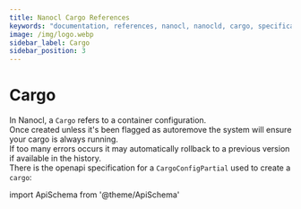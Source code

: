 ```yaml
---
title: Nanocl Cargo References
keywords: "documentation, references, nanocl, nanocld, cargo, specification, spec"
image: /img/logo.webp
sidebar_label: Cargo
sidebar_position: 3
---
```


# Cargo

In Nanocl, a `Cargo` refers to a container configuration.<br />
Once created unless it's been flagged as autoremove the system will ensure your cargo is always running.<br />
If too many errors occurs it may automatically rollback to a previous version if available in the history.<br />
There is the openapi specification for a `CargoConfigPartial` used to create a `cargo`:

import ApiSchema from '@theme/ApiSchema'

<ApiSchema example={false} id="nanocld-latest" pointer="#/components/schemas/CargoConfigPartial" />
